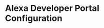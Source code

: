 # Alexa Developer Portal Configuration

[Skills Info]: https://github.com/ddragosd-demo-org/openwhisk-alexa-demo/blob/dyland-alexa/speechAssets/readmeAssets/skills_info.png "Skills Info"

[Interaction Model]: https://github.com/ddragosd-demo-org/openwhisk-alexa-demo/blob/dyland-alexa/speechAssets/readmeAssets/interaction_model.png "Interaction Model"

[Configuration]: https://github.com/ddragosd-demo-org/openwhisk-alexa-demo/blob/dyland-alexa/speechAssets/readmeAssets/configuration.png "Configuration"


